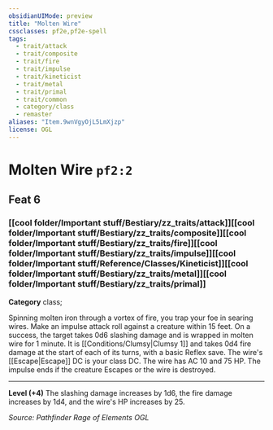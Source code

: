 ```yaml
---
obsidianUIMode: preview
title: "Molten Wire"
cssclasses: pf2e,pf2e-spell
tags:
  - trait/attack
  - trait/composite
  - trait/fire
  - trait/impulse
  - trait/kineticist
  - trait/metal
  - trait/primal
  - trait/common
  - category/class
  - remaster
aliases: "Item.9wnVgyOjL5LmXjzp"
license: OGL
---
```

# Molten Wire `pf2:2`
## Feat 6
### [[cool folder/Important stuff/Bestiary/zz_traits/attack]][[cool folder/Important stuff/Bestiary/zz_traits/composite]][[cool folder/Important stuff/Bestiary/zz_traits/fire]][[cool folder/Important stuff/Bestiary/zz_traits/impulse]][[cool folder/Important stuff/Reference/Classes/Kineticist]][[cool folder/Important stuff/Bestiary/zz_traits/metal]][[cool folder/Important stuff/Bestiary/zz_traits/primal]]

**Category** class; 




Spinning molten iron through a vortex of fire, you trap your foe in searing wires. Make an impulse attack roll against a creature within 15 feet. On a success, the target takes 0d6 slashing damage and is wrapped in molten wire for 1 minute. It is [[Conditions/Clumsy|Clumsy 1]] and takes 0d4 fire damage at the start of each of its turns, with a basic Reflex save. The wire's [[Escape|Escape]] DC is your class DC. The wire has AC 10 and 75 HP. The impulse ends if the creature Escapes or the wire is destroyed.

* * *

**Level (+4)** The slashing damage increases by 1d6, the fire damage increases by 1d4, and the wire's HP increases by 25.

*Source: Pathfinder Rage of Elements*
*OGL*